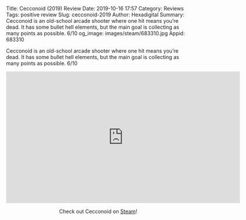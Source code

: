 Title: Cecconoid (2019) Review
Date: 2019-10-16 17:57
Category: Reviews
Tags: positive review
Slug: cecconoid-2019
Author: Hexadigital
Summary: Cecconoid is an old-school arcade shooter where one hit means you’re dead. It has some bullet hell elements, but the main goal is collecting as many points as possible. 6/10
og_image: images/steam/683310.jpg
Appid: 683310

Cecconoid is an old-school arcade shooter where one hit means you’re dead. It has some bullet hell elements, but the main goal is collecting as many points as possible. 6/10

<center><iframe src="https://www.youtube.com/embed/o4quw0tOBGM?feature=oembed" allow="accelerometer; autoplay; encrypted-media; gyroscope; picture-in-picture" width="640" height="360" frameborder="0"></iframe>

Check out Cecconoid on [Steam](https://store.steampowered.com/app/683310/?curator_clanid=34633900)!</center>
